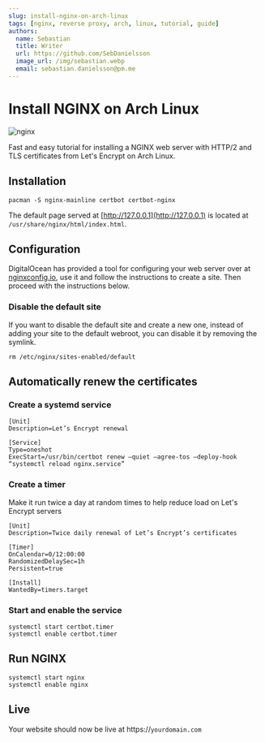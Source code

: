 ```yaml
---
slug: install-nginx-on-arch-linux
tags: [nginx, reverse proxy, arch, linux, tutorial, guide]
authors:
  name: Sebastian
  title: Writer
  url: https://github.com/SebDanielsson
  image_url: /img/sebastian.webp
  email: sebastian.danielsson@pm.me
---
```


# Install NGINX on Arch Linux

![nginx](/img/nginx.webp)

Fast and easy tutorial for installing a NGINX web server with HTTP/2 and TLS certificates from Let's Encrypt on Arch Linux.

<!--truncate-->

## Installation

```shell
pacman -S nginx-mainline certbot certbot-nginx
```

The default page served at [http://127.0.0.1](http://127.0.0.1) is located at `/usr/share/nginx/html/index.html`.

## Configuration

DigitalOcean has provided a tool for configuring your web server over at 
[nginxconfig.io](https://nginxconfig.io), use it and follow the instructions to create a site. Then proceed with the instructions below.

### Disable the default site

If you want to disable the default site and create a new one, instead of adding your site to the default webroot, you can disable it by removing the symlink.

```shell
rm /etc/nginx/sites-enabled/default
```

## Automatically renew the certificates

### Create a systemd service

```systemd title="/etc/systemd/system/certbot.service"
[Unit]
Description=Let’s Encrypt renewal

[Service]
Type=oneshot
ExecStart=/usr/bin/certbot renew —quiet —agree-tos —deploy-hook “systemctl reload nginx.service”
```

### Create a timer

Make it run twice a day at random times to help reduce load on Let's Encrypt servers

```systemd title="/etc/systemd/system/certbot.timer"
[Unit]
Description=Twice daily renewal of Let’s Encrypt’s certificates

[Timer]
OnCalendar=0/12:00:00
RandomizedDelaySec=1h
Persistent=true

[Install]
WantedBy=timers.target
```

### Start and enable the service

```shell
systemctl start certbot.timer
systemctl enable certbot.timer
```

## Run NGINX

```shell
systemctl start nginx
systemctl enable nginx
```

## Live
Your website should now be live at https://`yourdomain.com`
